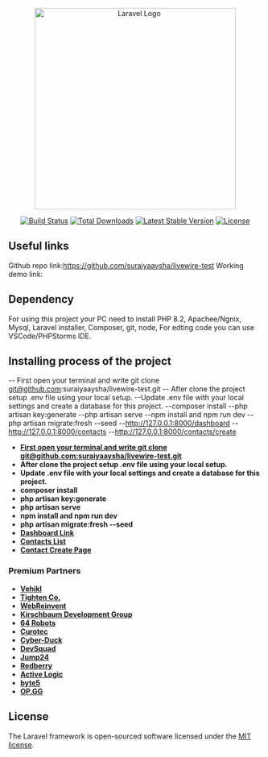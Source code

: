 <p align="center"><a href="https://laravel.com" target="_blank"><img src="https://raw.githubusercontent.com/laravel/art/master/logo-lockup/5%20SVG/2%20CMYK/1%20Full%20Color/laravel-logolockup-cmyk-red.svg" width="400" alt="Laravel Logo"></a></p>

<p align="center">
<a href="https://github.com/laravel/framework/actions"><img src="https://github.com/laravel/framework/workflows/tests/badge.svg" alt="Build Status"></a>
<a href="https://packagist.org/packages/laravel/framework"><img src="https://img.shields.io/packagist/dt/laravel/framework" alt="Total Downloads"></a>
<a href="https://packagist.org/packages/laravel/framework"><img src="https://img.shields.io/packagist/v/laravel/framework" alt="Latest Stable Version"></a>
<a href="https://packagist.org/packages/laravel/framework"><img src="https://img.shields.io/packagist/l/laravel/framework" alt="License"></a>
</p>

## Useful links
Github repo link:https://github.com/suraiyaaysha/livewire-test
Working demo link: 


## Dependency

For using this project your PC need to install PHP 8.2, Apachee/Ngnix, Mysql, Laravel installer, Composer, git, node, 
For edting code you can use VSCode/PHPStorms IDE.


## Installing process of the project

-- First open your terminal and write git clone git@github.com:suraiyaaysha/livewire-test.git
-- After clone the project setup .env file using your local setup.
--Update .env file with your local settings and create a database for this project.
--composer install
--php artisan key:generate
--php artisan serve
--npm install and npm run dev
--php artisan migrate:fresh --seed
--http://127.0.0.1:8000/dashboard
--http://127.0.0.1:8000/contacts
--http://127.0.0.1:8000/contacts/create

- **[First open your terminal and write git clone git@github.com:suraiyaaysha/livewire-test.git](git@github.com:suraiyaaysha/livewire-test.git)**
- **After clone the project setup .env file using your local setup.**
- **Update .env file with your local settings and create a database for this project.**
- **composer install**
- **php artisan key:generate**
- **php artisan serve**
- **npm install and npm run dev**
- **php artisan migrate:fresh --seed**
- **[Dashboard Link](http://127.0.0.1:8000/dashboard)**
- **[Contacts List](http://127.0.0.1:8000/contacts)**
- **[Contact Create Page](http://127.0.0.1:8000/contacts/create)**


### Premium Partners

- **[Vehikl](https://vehikl.com/)**
- **[Tighten Co.](https://tighten.co)**
- **[WebReinvent](https://webreinvent.com/)**
- **[Kirschbaum Development Group](https://kirschbaumdevelopment.com)**
- **[64 Robots](https://64robots.com)**
- **[Curotec](https://www.curotec.com/services/technologies/laravel/)**
- **[Cyber-Duck](https://cyber-duck.co.uk)**
- **[DevSquad](https://devsquad.com/hire-laravel-developers)**
- **[Jump24](https://jump24.co.uk)**
- **[Redberry](https://redberry.international/laravel/)**
- **[Active Logic](https://activelogic.com)**
- **[byte5](https://byte5.de)**
- **[OP.GG](https://op.gg)**


## License

The Laravel framework is open-sourced software licensed under the [MIT license](https://opensource.org/licenses/MIT).
